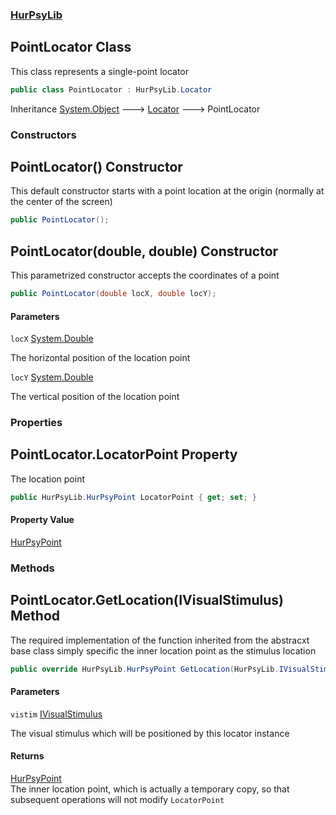 ### [HurPsyLib](HurPsyLib.md 'HurPsyLib')

## PointLocator Class

This class represents a single-point locator

```csharp
public class PointLocator : HurPsyLib.Locator
```

Inheritance [System.Object](https://docs.microsoft.com/en-us/dotnet/api/System.Object 'System.Object') &#129106; [Locator](HurPsyLib.Locator.md 'HurPsyLib.Locator') &#129106; PointLocator
### Constructors

<a name='HurPsyLib.PointLocator.PointLocator()'></a>

## PointLocator() Constructor

This default constructor starts with a point location at the origin (normally at the center of the screen)

```csharp
public PointLocator();
```

<a name='HurPsyLib.PointLocator.PointLocator(double,double)'></a>

## PointLocator(double, double) Constructor

This parametrized constructor accepts the coordinates of a point

```csharp
public PointLocator(double locX, double locY);
```
#### Parameters

<a name='HurPsyLib.PointLocator.PointLocator(double,double).locX'></a>

`locX` [System.Double](https://docs.microsoft.com/en-us/dotnet/api/System.Double 'System.Double')

The horizontal position of the location point

<a name='HurPsyLib.PointLocator.PointLocator(double,double).locY'></a>

`locY` [System.Double](https://docs.microsoft.com/en-us/dotnet/api/System.Double 'System.Double')

The vertical position of the location point
### Properties

<a name='HurPsyLib.PointLocator.LocatorPoint'></a>

## PointLocator.LocatorPoint Property

The location point

```csharp
public HurPsyLib.HurPsyPoint LocatorPoint { get; set; }
```

#### Property Value
[HurPsyPoint](HurPsyLib.HurPsyPoint.md 'HurPsyLib.HurPsyPoint')
### Methods

<a name='HurPsyLib.PointLocator.GetLocation(HurPsyLib.IVisualStimulus)'></a>

## PointLocator.GetLocation(IVisualStimulus) Method

The required implementation of the function inherited from the abstracxt base class simply specific the inner location point as the stimulus location

```csharp
public override HurPsyLib.HurPsyPoint GetLocation(HurPsyLib.IVisualStimulus? vistim=null);
```
#### Parameters

<a name='HurPsyLib.PointLocator.GetLocation(HurPsyLib.IVisualStimulus).vistim'></a>

`vistim` [IVisualStimulus](HurPsyLib.IVisualStimulus.md 'HurPsyLib.IVisualStimulus')

The visual stimulus which will be positioned by this locator instance

#### Returns
[HurPsyPoint](HurPsyLib.HurPsyPoint.md 'HurPsyLib.HurPsyPoint')  
The inner location point, which is actually a temporary copy, so that subsequent operations will not modify `LocatorPoint`